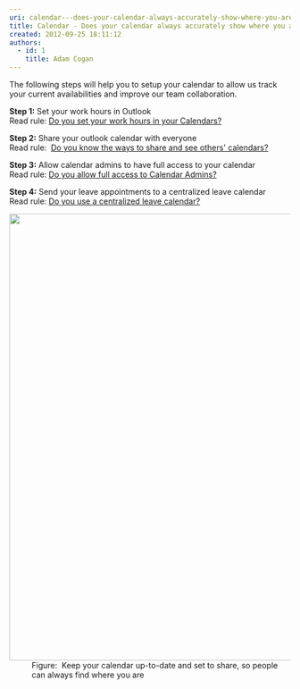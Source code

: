 ```yaml
---
uri: calendar---does-your-calendar-always-accurately-show-where-you-are
title: Calendar - Does your calendar always accurately show where you are?
created: 2012-09-25 18:11:12
authors:
  - id: 1
    title: Adam Cogan
---
```





<span class='intro'> <p>​​​​The following steps will help you to setup your calendar to allow us track your current availabilities and improve our team collaboration.<br></p> </span>

<p>
   <strong>Step 1&#58;</strong> Set your work hours in Outlook<br>Read rule&#58; 
   <a href="/Pages/Set-your-work-hours-in-your-calendars.aspx">Do you set your work hours in your Calendars?</a><br></p><p> 
   <strong>Step 2&#58;</strong> Share your outlook calendar with everyone<br>Read rule&#58;&#160; 
   <a href="/Pages/Know-the-ways-to-share-and-see-calendars.aspx">Do you know the ways to share and see others' calendars? </a></p><p> 
   <strong>Step 3&#58;</strong> Allow calendar admins to have full access to your calendar<br>Read rule&#58; 
   <a href="/Pages/Allow-full-access-to-calendar-admins.aspx">Do you allow full access to Calendar Admins? </a> </p><p> 
   <strong>Step 4&#58;</strong> Send your leave appointments to a centralized leave calendar<br>Read rule&#58; 
   <a href="/Pages/Inform-when-you-are-out-of-the-office-during-work-hours.aspx">Do you use a centralized leave calendar?</a><br></p><dl class="image"><dt><img src="/PublishingImages/calendar-accurately-show-where-you-are.jpg" alt="" style="width&#58;800px;" /></dt><dd>Figure&#58;&#160; Keep your calendar up-to-date and set to share, so people can always find where you are​<br></dd></dl>


